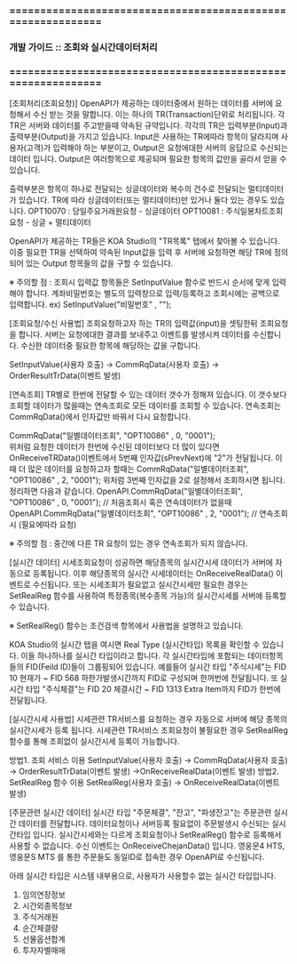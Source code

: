 ### ============================================================
### 개발 가이드 :: 조회와 실시간데이터처리
### ============================================================

[조회처리(조회요청)]
OpenAPI가 제공하는 데이터중에서 원하는 데이터를 서버에 요청해서 수신 받는 것을 말합니다.
이는 하나의 TR(Transaction)단위로 처리됩니다.
각 TR은 서버와 데이터를 주고받을때 약속된 규약입니다.
각각의 TR은 입력부분(Input)과 출력부분(Output)을 가지고 있습니다.
Input은 사용하는 TR에따라 항목이 달라지며 사용자(고객)가 입력해야 하는 부분이고,
Output은 요청에대한 서버의 응답으로 수신되는 데이터 입니다.
Output은 여러항목으로 제공되며 필요한 항목의 값만을 골라서 얻을 수 있습니다.

출력부분은 항목이 하나로 전달되는 싱글데이터와 복수의 건수로 전달되는 멀티데이터가 있습니다.
TR에 따라 싱글데이터(또는 멀티데이터)만 있거나 둘다 있는 경우도 있습니다.
OPT10070 : 당일주요거래원요청 - 싱글데이터
OPT10081 : 주식일봉차트조회요청 - 싱글 + 멀티데이터

OpenAPI가 제공하는 TR들은 KOA Studio의 "TR목록" 탭에서 찾아볼 수 있습니다.
이중 필요한 TR을 선택하여 약속된 Input값을 입력 후 서버에 요청하면
해당 TR에 정의되어 있는 Output 항목들의 값을 구할 수 있습니다.

※ 주의할 점 :
조회시 입력값 항목들은 SetInputValue 함수로 반드시 순서에 맞게 입력해야 합니다.
계좌비밀번호는 별도의 입력창으로 입력/등록하고 조회시에는 공백으로 입력합니다.
ex) SetInputValue("비밀번호"	,  "");


[조회요청/수신 사용법]
조회요청하고자 하는 TR의 입력값(input)을 셋팅한뒤 조회요청을 합니다.
서버는 요청에대한 결과를 보내주고 이벤트를 발생시켜 데이터를 수신합니다.
수신한 데이터중 필요한 항목에 해당하는 값을 구합니다.

SetInputValue(사용자 호출) -> CommRqData(사용자 호출) -> OrderResultTrData(이벤트 발생)


[연속조회]
TR별로 한번에 전달할 수 있는 데이터 갯수가 정해져 있습니다.
이 갯수보다 조회할 데이터가 많을때는 연속조회로 모든 데이터를 조회할 수 있습니다.
연속조회는 CommRqData()에서 인자값만 바꿔서 다시 요청합니다.

CommRqData("일별데이터조회", "OPT10086" , 0, "0001");      
위처럼 요청한 데이터가 한번에 수신된 데이터보다 더 많이 있다면
OnReceiveTRData()이벤트에서 5번째 인자값(sPrevNext)에 "2"가 전달됩니다.
이때 더 많은 데이터를 요청하고자 할때는
CommRqData("일별데이터조회", "OPT10086" , 2, "0001");
위처럼 3번째 인자값을 2로 설정해서 조회하시면 됩니다.
정리하면 다음과 같습니다.
OpenAPI.CommRqData("일별데이터조회", "OPT10086" , 0, "0001"); // 처음조회시 혹은 연속데이터가 없을때
OpenAPI.CommRqData("일별데이터조회", "OPT10086" , 2, "0001"); // 연속조회시 (필요에따라 요청)

※ 주의할 점 :
중간에 다른 TR 요청이 있는 경우 연속조회가 되지 않습니다.


[실시간 데이터]
시세조회요청이 성공하면 해당종목의 실시간시세 데이터가 서버에 자동으로 등록됩니다.
이후 해당종목의 실시간 시세데이터는 OnReceiveRealData() 이벤트로 수신됩니다.
또는 시세조회가 필요없고 실시간시세만 필요한 경우는
SetRealReg 함수를 사용하여 특정종목(복수종목 가능)의 실시간시세를 서버에 등록할 수 있습니다.

※ SetRealReg() 함수는 조건검색 항목에서 사용법을 설명하고 있습니다.

KOA Studio의 실시간 탭을 여시면 Real Type (실시간타입) 목록을 확인할 수 있습니다.
이들 하나하나를 실시간 타입이라고 합니다.
각 실시간타입에 포함되는 데이터항목들의 FID(Feild ID)들이 그룹핑되어 있습니다.
예를들어 실시간 타입 "주식시세"는 FID 10 현재가 ~ FID 568 하한가발생시간까지 FID로 구성되며 한꺼번에 전달됩니다.
또 실시간 타입 "주식체결"는 FID 20 체결시간 ~ FID 1313 Extra Item까지 FID가 한번에 전달됩니다.


[실시간시세 사용법]
시세관련 TR서비스를 요청하는 경우 자동으로 서버에 해당 종목의 실시간시세가 등록 됩니다.
시세관련 TR서비스 조회요청이 불필요한 경우 SetRealReg 함수를 통해 조회없이 실시간시세 등록이 가능합니다.

방법1. 조회 서비스 이용
SetInputValue(사용자 호출) -> CommRqData(사용자 호출) -> OrderResultTrData(이벤트 발생) ->OnReceiveRealData(이벤트 발생)
방법2. SetRealReg 함수 이용
SetRealReg(사용자 호출) -> OnReceiveRealData(이벤트 발생)


[주문관련 실시간 데이터]
실시간 타입 "주문체결", "잔고", "파생잔고"는 주문관련 실시간 데이터를 전달합니다.
데이터요청이나 서버등록 필요없이 주문발생시 수신되는 실시간타입 입니다.
실시간시세와는 다르게 조회요청이나 SetRealReg() 함수로 등록해서 사용할 수 없습니다.
수신 이벤트는 OnReceiveChejanData() 입니다.
영웅문4 HTS, 영웅문S MTS 를 통한 주문들도 동일ID로 접속한 경우 OpenAPI로 수신됩니다.


아래 실시간 타입은 시스템 내부용으로, 사용자가 사용할수 없는 실시간 타입입니다.
1. 임의연장정보
2. 시간외종목정보
3. 주식거래원
4. 순간체결량
5. 선물옵션합계
6. 투자자별매매
